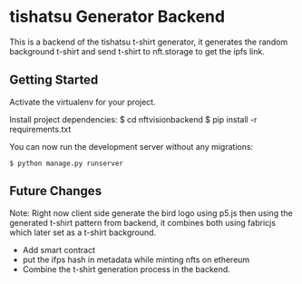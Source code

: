 # tishatsu Generator Backend

This is a backend of the tishatsu t-shirt generator, it generates the random background t-shirt and send t-shirt to nft.storage to get the ipfs link.


## Getting Started

Activate the virtualenv for your project.
    
Install project dependencies:
    $ cd nftvisionbackend
    $ pip install -r requirements.txt

You can now run the development server without any migrations:

    $ python manage.py runserver

## Future Changes

Note: Right now client side generate the bird logo using p5.js then using the generated t-shirt pattern from backend, it combines both using fabricjs which later set as a t-shirt background.

- Add smart contract
- put the ifps hash in metadata while minting nfts on ethereum
- Combine the t-shirt generation process in the backend.
